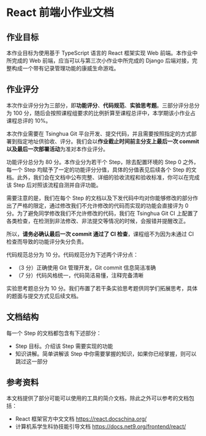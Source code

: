 # React 前端小作业文档

## 作业目标

本作业目标为使用基于 TypeScript 语言的 React 框架实现 Web 前端。本作业中所完成的 Web 前端，应当可以与第三次小作业中所完成的 Django 后端对接，完整构成一个带有记录管理功能的康威生命游戏。

## 作业评分

本次作业评分分为三部分，即**功能评分**、**代码规范**、**实验思考题**。三部分评分总分为 100 分，随后会按照课程组要求的比例折算至课程总评中，本学期该小作业占课程总评的 10%。

本次作业需要在 Tsinghua Git 平台开发、提交代码，并且需要按照指定的方式部署到指定地址供验收、评分。我们会以**作业截止时间前主分支上最后一次 commit 以及最后一次部署活动**为准对本作业评分。

功能评分总分为 80 分。本作业分为若干个 Step，除去配置环境的 Step 0 之外，每一个 Step 均赋予了一定的功能评分分值，具体的分值表见后续各个 Step 的文档。此外，我们会在文档中公布完整、详细的验收流程和验收标准，你可以在完成该 Step 后对照该流程自测并自评功能。

需要注意的是，我们在每个 Step 的文档以及下发代码中均对你能够修改的部分作出了严格的限定，通过修改我们不允许修改的代码而实现的功能会直接评为 0 分。为了避免同学修改我们不允许修改的代码，我们在 Tsinghua Git CI 上配置了各类检查，在检测到非法修改、非法提交等情况的时候，会报错并提醒改正。

所以，**请务必确认最后一次 commit 通过了 CI 检查**，课程组不为因为未通过 CI 检查而导致的功能评分失分负责。

代码规范总分为 10 分。代码规范分为下述两个评分点：

- （3 分）正确使用 Git 管理开发，Git commit 信息简洁准确
- （7 分）代码风格统一，代码简洁易懂，注释完备清晰

实验思考题总分为 10 分。我们布置了若干条实验思考题供同学们拓展思考，具体的题面与提交方式见后续文档。

## 文档结构

每一个 Step 的文档都包含有下述部分：

- Step 目标。介绍该 Step 需要实现的功能
- 知识讲解。简单讲解该 Step 中你需要掌握的知识，如果你已经掌握，则可以跳过这一部分

## 参考资料

本文档提供了部分可能可以使用的工具的简介文档，除此之外可以参考的文档包括：

- React 框架官方中文文档 <https://react.docschina.org/>
- 计算机系学生科协技能引导文档 <https://docs.net9.org/frontend/react/>
